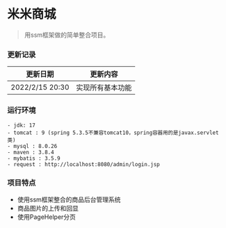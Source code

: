 # 米米商城

>用ssm框架做的简单整合项目。

### 更新记录

|    更新日期     | 更新内容                                                     |
| :-------------: | ------------------------------------------------------------ |
| 2022/2/15 20:30 | 实现所有基本功能                                                            |


### 运行环境

    - jdk: 17
    - tomcat : 9 (spring 5.3.5不兼容tomcat10，spring容器用的是javax.servlet类)
    - mysql : 8.0.26
    - maven : 3.8.4
    - mybatis : 3.5.9
    - request : http://localhost:8080/admin/login.jsp

### 项目特点

- 使用ssm框架整合的商品后台管理系统
- 商品图片的上传和回显
- 使用PageHelper分页


